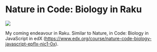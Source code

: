 # Nature in Code: Biology in Raku

![](https://github.com/sumandoc/Coding-Biology-in-Raku/blob/master/Under%20construction.gif)

My coming endeavour in Raku. Similar to Nature, in Code: Biology in JavaScript in edX (https://www.edx.org/course/nature-code-biology-javascript-epflx-nic1-0x).
